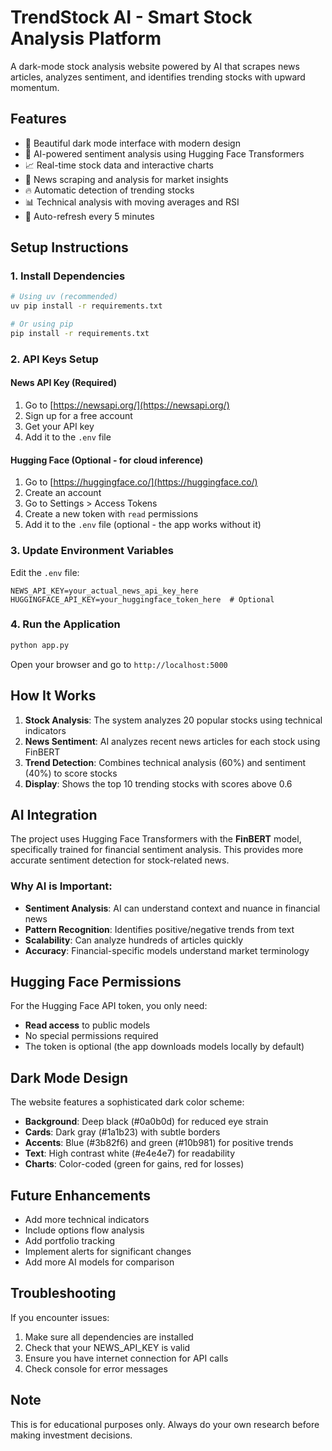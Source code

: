 # TrendStock AI - Smart Stock Analysis Platform

A dark-mode stock analysis website powered by AI that scrapes news articles, analyzes sentiment, and identifies trending stocks with upward momentum.

## Features

- 🌙 Beautiful dark mode interface with modern design
- 🤖 AI-powered sentiment analysis using Hugging Face Transformers
- 📈 Real-time stock data and interactive charts
- 📰 News scraping and analysis for market insights
- 🔥 Automatic detection of trending stocks
- 📊 Technical analysis with moving averages and RSI
- 🔄 Auto-refresh every 5 minutes

## Setup Instructions

### 1. Install Dependencies

```bash
# Using uv (recommended)
uv pip install -r requirements.txt

# Or using pip
pip install -r requirements.txt
```

### 2. API Keys Setup

#### News API Key (Required)
1. Go to [https://newsapi.org/](https://newsapi.org/)
2. Sign up for a free account
3. Get your API key
4. Add it to the `.env` file

#### Hugging Face (Optional - for cloud inference)
1. Go to [https://huggingface.co/](https://huggingface.co/)
2. Create an account
3. Go to Settings > Access Tokens
4. Create a new token with `read` permissions
5. Add it to the `.env` file (optional - the app works without it)

### 3. Update Environment Variables

Edit the `.env` file:
```
NEWS_API_KEY=your_actual_news_api_key_here
HUGGINGFACE_API_KEY=your_huggingface_token_here  # Optional
```

### 4. Run the Application

```bash
python app.py
```

Open your browser and go to `http://localhost:5000`

## How It Works

1. **Stock Analysis**: The system analyzes 20 popular stocks using technical indicators
2. **News Sentiment**: AI analyzes recent news articles for each stock using FinBERT
3. **Trend Detection**: Combines technical analysis (60%) and sentiment (40%) to score stocks
4. **Display**: Shows the top 10 trending stocks with scores above 0.6

## AI Integration

The project uses Hugging Face Transformers with the **FinBERT** model, specifically trained for financial sentiment analysis. This provides more accurate sentiment detection for stock-related news.

### Why AI is Important:
- **Sentiment Analysis**: AI can understand context and nuance in financial news
- **Pattern Recognition**: Identifies positive/negative trends from text
- **Scalability**: Can analyze hundreds of articles quickly
- **Accuracy**: Financial-specific models understand market terminology

## Hugging Face Permissions

For the Hugging Face API token, you only need:
- **Read access** to public models
- No special permissions required
- The token is optional (the app downloads models locally by default)

## Dark Mode Design

The website features a sophisticated dark color scheme:
- **Background**: Deep black (#0a0b0d) for reduced eye strain
- **Cards**: Dark gray (#1a1b23) with subtle borders
- **Accents**: Blue (#3b82f6) and green (#10b981) for positive trends
- **Text**: High contrast white (#e4e4e7) for readability
- **Charts**: Color-coded (green for gains, red for losses)

## Future Enhancements

- Add more technical indicators
- Include options flow analysis
- Add portfolio tracking
- Implement alerts for significant changes
- Add more AI models for comparison

## Troubleshooting

If you encounter issues:
1. Make sure all dependencies are installed
2. Check that your NEWS_API_KEY is valid
3. Ensure you have internet connection for API calls
4. Check console for error messages

## Note

This is for educational purposes only. Always do your own research before making investment decisions.
